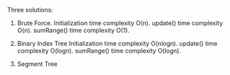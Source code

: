 Three solutions:
1. Brute Force. 
Initialization time complexity O(n).
update() time complexity O(n).
sumRange() time complexity O(1).

2. Binary Index Tree
Initialization time complexity O(nlogn).
update() time complexity O(logn).
sumRange() time complexity O(logn).

3. Segment Tree